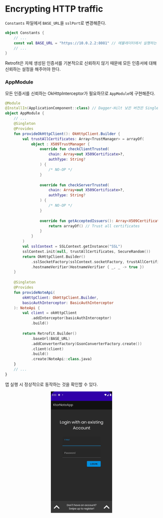 # Encrypting HTTP traffic

`Constants` 파일에서 `BASE_URL`을 `sslPort`로 변경해준다.

```kotlin
object Constants {
    // ...
    const val BASE_URL = "https://10.0.2.2:8081" // 에뮬레이터에서 실행하는 경우 10.0.2.2로 설정해 로컬 PC에 접근할 수 있도록 한다.
    // ...
}
```

Retrofit은 자체 생성된 인증서를 기본적으로 신뢰하지 않기 때문에 모든 인증서에 대해 신뢰하는 설정을 해주어야 한다.

### AppModule

모든 인증서를 신뢰하는 OkHttpInterceptor가 필요하므로 `AppModule`에 구현해준다.

```kotlin
@Module
@InstallIn(ApplicationComponent::class) // Dagger-Hilt 낮은 버전은 Singleton을 객체를 위해 ApplicationComponent::class 사용
object AppModule {
    // ...
    @Singleton
    @Provides
    fun provideOkHttpClient(): OkHttpClient.Builder {
        val trustAllCertificates: Array<TrustManager> = arrayOf(
            object : X509TrustManager {
                override fun checkClientTrusted(
                    chain: Array<out X509Certificate>?,
                    authType: String?
                ) {
                    /* NO-OP */
                }

                override fun checkServerTrusted(
                    chain: Array<out X509Certificate>?,
                    authType: String?
                ) {
                    /* NO-OP */
                }

                override fun getAcceptedIssuers(): Array<X509Certificate> {
                    return arrayOf() // Trust all certificates
                }
            }
        )
        val sslContext = SSLContext.getInstance("SSL")
        sslContext.init(null, trustAllCertificates, SecureRandom())
        return OkHttpClient.Builder()
            .sslSocketFactory(sslContext.socketFactory, trustAllCertificates[0] as X509TrustManager)
            .hostnameVerifier(HostnameVerifier { _, _ -> true })
    }

    @Singleton
    @Provides
    fun provideNoteApi(
        okHttpClient: OkHttpClient.Builder,
        basicAuthInterceptor: BasicAuthInterceptor
    ): NoteApi {
        val client = okHttpClient
            .addInterceptor(basicAuthInterceptor)
            .build()

        return Retrofit.Builder()
            .baseUrl(BASE_URL)
            .addConverterFactory(GsonConverterFactory.create())
            .client(client)
            .build()
            .create(NoteApi::class.java)
    }
    // ...
}
```

앱 실행 시 정상적으로 동작하는 것을 확인할 수 있다.

<div align="center">
<img src="img/part-18/result.gif" width="40%">
</div>